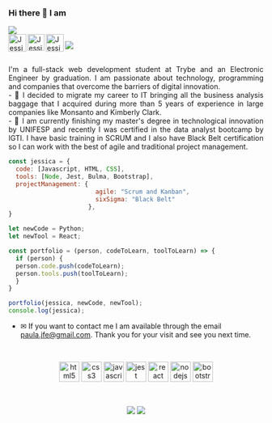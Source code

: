 ### Hi there 👋 I am
<img src="https://i.postimg.cc/MK94VyRC/nome2.png">
<br />

<a href="https://www.linkedin.com/in/jessica-ladislau/">
  <img align="left" alt="Jessica LAdislau LinkedIn" height="35px" src="https://cdn.iconscout.com/icon/free/png-256/linkedin-53-227912.png" />
</a>
<a href="https://www.facebook.com/jessica.fernandes.paula/">
  <img align="left" alt="Jessica Ladislau Facebook" height="33px" src="https://cdn.iconscout.com/icon/free/png-256/facebook-social-media-fb-logo-square-44659.png" />
</a>
<a href="https://paula-jfe.github.io/">
  <img align="left" alt="Jessica Ladislau Portfolio Web Page" height="35px" src="https://cdn.iconscout.com/icon/free/png-256/github-152-675522.png" />
</a>

![](https://komarev.com/ghpvc/?username=paula-jfe)
<br />
<br />

<p style='text-align: justify;'> I'm a full-stack web development student at Trybe and an Electronic Engineer by graduation. I am passionate about technology, programming and companies that overcome the barriers of digital innovation.<br />
- 💬 I decided to migrate my career to IT bringing all the business analysis baggage that I acquired during more than 5 years of experience in large companies like Monsanto and Kimberly Clark.<br />
- 🌱 I am currently finishing my master's degree in technological innovation by UNIFESP and recently I was certified in the data analyst bootcamp by IGTI. I have basic training in SCRUM and I also have Black Belt certification so I can work with the best of agile and traditional project management. </p>


```javascript
const jessica = {
  code: [Javascript, HTML, CSS],
  tools: [Node, Jest, Bulma, Bootstrap],
  projectManagement: {
                        agile: "Scrum and Kanban",
                        sixSigma: "Black Belt"
                      },
}

let newCode = Python;
let newTool = React;

const portfolio = (person, codeToLearn, toolToLearn) => {
  if (person) {
  person.code.push(codeToLearn);
  person.tools.push(toolToLearn);
  }
}

portfolio(jessica, newCode, newTool);
console.log(jessica);
```
- ✉ If you want to contact me I am available through the email paula.jfe@gmail.com. Thank you for your visit and see you next time.

<br />
<p align="center">
  <img src="https://cdn.iconscout.com/icon/free/png-256/html5-20-734983.png" alt="html5" width="40" height="40"/>
  <img src="https://cdn.iconscout.com/icon/free/png-256/css-2749248-2284638.png" alt="css3" width="40" height="40"/>
  <img src="https://cdn.iconscout.com/icon/free/png-256/javascript-2336958-1982839.png" alt="javascript" width="40" height="40"/>
  <img src="https://i.postimg.cc/fWjjrBsk/jestlogo.png" alt="jest" width="40" height="40" />
  <img src="https://cdn.iconscout.com/icon/free/png-256/react-native-555397.png" alt="react" width="40" height="40"/>
  <img src="https://www.shareicon.net/data/256x256/2016/06/19/603784_nodejs_512x512.png" alt="nodejs" width="40" height="40"/>
  <img src="https://www.shareicon.net/data/2016/06/20/606737_black_256x256.png" alt="bootstrap" width="40" height="40"/>
</p>
<br />

<p align = "center">
  <img src = "https://github-readme-stats.vercel.app/api?username=paula-jfe&show_icons=true&theme=radical&line_height=33">
  <img src = "https://github-readme-stats.vercel.app/api/top-langs/?username=paula-jfe&hide_langs_below=.25&theme=radical">
</p>
